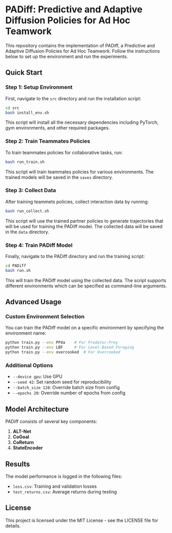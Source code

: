 # PADiff: Predictive and Adaptive Diffusion Policies for Ad Hoc Teamwork

This repository contains the implementation of PADiff, a Predictive and Adaptive Diffusion Policies for Ad Hoc Teamwork. Follow the instructions below to set up the environment and run the experiments.

## Quick Start

### Step 1: Setup Environment

First, navigate to the `src` directory and run the installation script:

```bash
cd src
bash install_env.sh
```

This script will install all the necessary dependencies including PyTorch, gym environments, and other required packages.

### Step 2: Train Teammates Policies

To train teammates policies for collaborative tasks, run:

```bash
bash run_train.sh
```

This script will train teammates policies for various environments. The trained models will be saved in the `saves` directory.

### Step 3: Collect Data

After training teammets policies, collect interaction data by running:

```bash
bash run_collect.sh
```

This script will use the trained partner policies to generate trajectories that will be used for training the PADiff model. The collected data will be saved in the `data` directory.

### Step 4: Train PADiff Model

Finally, navigate to the PADiff directory and run the training script:

```bash
cd PADiff
bash run.sh
```

This will train the PADiff model using the collected data. The script supports different environments which can be specified as command-line arguments.

## Advanced Usage

### Custom Environment Selection

You can train the PADiff model on a specific environment by specifying the environment name:

```bash
python train.py --env PP4a    # For Predator-Prey
python train.py --env LBF     # For Level-Based Foraging
python train.py --env overcooked  # For Overcooked
```

### Additional Options

- `--device gpu`: Use GPU
- `--seed 42`: Set random seed for reproducibility
- `--batch_size 128`: Override batch size from config
- `--epochs 20`: Override number of epochs from config

## Model Architecture

PADiff consists of several key components:

1. **ALT-Net**
2. **CoGoal**
3. **CoReturn**
4. **StateEncoder**

## Results

The model performance is logged in the following files:
- `loss.csv`: Training and validation losses
- `test_returns.csv`: Average returns during testing


## License

This project is licensed under the MIT License - see the LICENSE file for details.